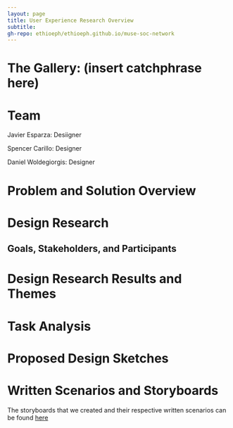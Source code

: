 ```yaml
---
layout: page
title: User Experience Research Overview
subtitle: 
gh-repo: ethioeph/ethioeph.github.io/muse-soc-network
---
```


# The Gallery: (insert catchphrase here)

# Team

Javier Esparza: Desiigner

Spencer Carillo: Designer

Daniel Woldegiorgis: Designer

# Problem and Solution Overview


# Design Research 

## Goals, Stakeholders, and Participants


# Design Research Results and Themes


# Task Analysis


# Proposed Design Sketches


# Written Scenarios and Storyboards

The storyboards that we created and their respective written scenarios can be found [here](https://ethioeph.github.io/assignments/scenario_storyboard "storyboards and written scenarios")

